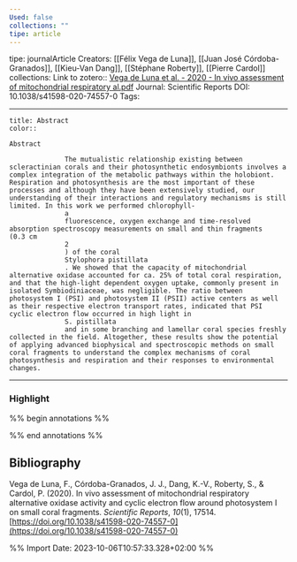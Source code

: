 ```yaml
---
Used: false
collections: ""
tipe: article
---
```

tipe: journalArticle
Creators: [[Félix Vega de Luna]], [[Juan José Córdoba-Granados]], [[Kieu-Van Dang]], [[Stéphane Roberty]], [[Pierre Cardol]]
collections: 
Link to zotero:: [Vega de Luna et al. - 2020 - In vivo assessment of mitochondrial respiratory al.pdf](zotero://select/library/items/7WA6LDJH)
Journal: Scientific Reports
DOI: 10.1038/s41598-020-74557-0
Tags: 

---
```ad-note
title: Abstract
color:: 

Abstract
            
              The mutualistic relationship existing between scleractinian corals and their photosynthetic endosymbionts involves a complex integration of the metabolic pathways within the holobiont. Respiration and photosynthesis are the most important of these processes and although they have been extensively studied, our understanding of their interactions and regulatory mechanisms is still limited. In this work we performed chlorophyll-
              a
              fluorescence, oxygen exchange and time-resolved absorption spectroscopy measurements on small and thin fragments (0.3 cm
              2
              ) of the coral
              Stylophora pistillata
              . We showed that the capacity of mitochondrial alternative oxidase accounted for ca. 25% of total coral respiration, and that the high-light dependent oxygen uptake, commonly present in isolated Symbiodiniaceae, was negligible. The ratio between photosystem I (PSI) and photosystem II (PSII) active centers as well as their respective electron transport rates, indicated that PSI cyclic electron flow occurred in high light in
              S. pistillata
              and in some branching and lamellar coral species freshly collected in the field. Altogether, these results show the potential of applying advanced biophysical and spectroscopic methods on small coral fragments to understand the complex mechanisms of coral photosynthesis and respiration and their responses to environmental changes.

```

---
### Highlight

%% begin annotations %%

%% end annotations %%

## Bibliography

Vega de Luna, F., Córdoba-Granados, J. J., Dang, K.-V., Roberty, S., & Cardol, P. (2020). In vivo assessment of mitochondrial respiratory alternative oxidase activity and cyclic electron flow around photosystem I on small coral fragments. _Scientific Reports_, _10_(1), 17514. [https://doi.org/10.1038/s41598-020-74557-0](https://doi.org/10.1038/s41598-020-74557-0)

%% Import Date: 2023-10-06T10:57:33.328+02:00 %%
